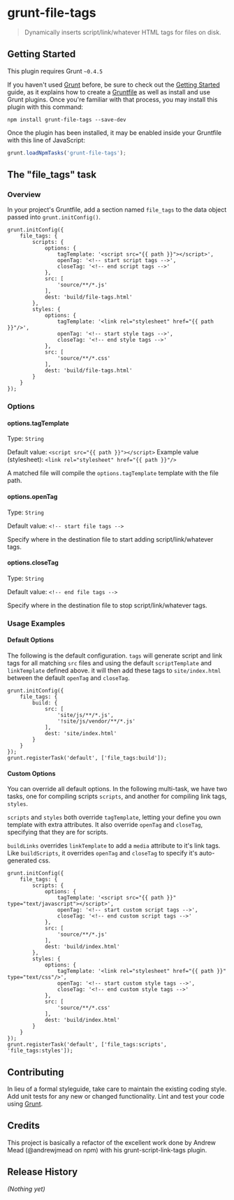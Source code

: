 # grunt-file-tags

> Dynamically inserts script/link/whatever HTML tags for files on disk.

## Getting Started
This plugin requires Grunt `~0.4.5`

If you haven't used [Grunt](http://gruntjs.com/) before, be sure to check out the [Getting Started](http://gruntjs.com/getting-started) guide, as it explains how to create a [Gruntfile](http://gruntjs.com/sample-gruntfile) as well as install and use Grunt plugins. Once you're familiar with that process, you may install this plugin with this command:

```shell
npm install grunt-file-tags --save-dev
```

Once the plugin has been installed, it may be enabled inside your Gruntfile with this line of JavaScript:

```js
grunt.loadNpmTasks('grunt-file-tags');
```

## The "file_tags" task

### Overview
In your project's Gruntfile, add a section named `file_tags` to the data object passed into `grunt.initConfig()`.

	grunt.initConfig({
		file_tags: {
            scripts: {
                options: {
                    tagTemplate: '<script src="{{ path }}"></script>',
                    openTag: '<!-- start script tags -->',
                    closeTag: '<!-- end script tags -->'
                },
                src: [
                    'source/**/*.js'
                ],
                dest: 'build/file-tags.html'
            },
            styles: {
                options: {
                    tagTemplate: '<link rel="stylesheet" href="{{ path }}"/>',
                    openTag: '<!-- start style tags -->',
                    closeTag: '<!-- end style tags -->'
                },
                src: [
                    'source/**/*.css'
                ],
                dest: 'build/file-tags.html'
            }
        }
	});

### Options

#### options.tagTemplate

Type: `String`

Default value: `<script src="{{ path }}"></script>`
Example value (stylesheet): `<link rel="stylesheet" href="{{ path }}"/>`

A matched file will compile the `options.tagTemplate` template with the file path.

#### options.openTag
Type: `String`

Default value: `<!-- start file tags -->`

Specify where in the destination file to start adding script/link/whatever tags.

#### options.closeTag
Type: `String`

Default value: `<!-- end file tags -->`

Specify where in the destination file to stop script/link/whatever tags.

### Usage Examples

#### Default Options

The following is the default configuration. `tags` will generate script and link tags for all matching `src` files and using the default `scriptTemplate` and `linkTemplate` defined above. it will then add these tags to `site/index.html` between the default `openTag` and `closeTag`.

	grunt.initConfig({
		file_tags: {
		    build: {
		        src: [
		            'site/js/**/*.js',
		            '!site/js/vendor/**/*.js'
		        ],
		        dest: 'site/index.html'
		    }
		}
	});
	grunt.registerTask('default', ['file_tags:build']);

#### Custom Options

You can override all default options. In the following multi-task, we have two tasks, one for compiling scripts `scripts`, and another for compiling link tags, `styles`.

`scripts` and `styles` both override `tagTemplate`, letting your define you own template with extra attributes. It also override `openTag` and `closeTag`, specifying that they are for scripts.

`buildLinks` overrides `linkTemplate` to add a `media` attribute to it's link tags. Like `buildScripts`, it overrides `openTag` and `closeTag` to specify it's auto-generated css.

	grunt.initConfig({
		file_tags: {
            scripts: {
                options: {
                    tagTemplate: '<script src="{{ path }}" type="text/javascript"></script>',
                    openTag: '<!-- start custom script tags -->',
                    closeTag: '<!-- end custom script tags -->'
                },
                src: [
                    'source/**/*.js'
                ],
                dest: 'build/index.html'
            },
            styles: {
                options: {
                    tagTemplate: '<link rel="stylesheet" href="{{ path }}" type="text/css"/>',
                    openTag: '<!-- start custom style tags -->',
                    closeTag: '<!-- end custom style tags -->'
                },
                src: [
                    'source/**/*.css'
                ],
                dest: 'build/index.html'
            }
        }
	});
	grunt.registerTask('default', ['file_tags:scripts', 'file_tags:styles']);

## Contributing
In lieu of a formal styleguide, take care to maintain the existing coding style. Add unit tests for any new or changed functionality. Lint and test your code using [Grunt](http://gruntjs.com/).

## Credits
This project is basically a refactor of the excellent work done by Andrew Mead (@andrewjmead on npm) with his grunt-script-link-tags plugin.

## Release History
_(Nothing yet)_
